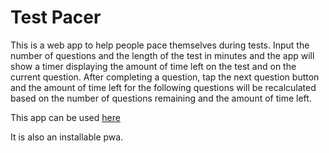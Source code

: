 # Test Pacer

This is a web app to help people pace themselves during tests. Input the number of questions and the length of the test in minutes and the app will show a timer displaying the amount of time left on the test and on the current question. After completing a question, tap the next question button and the amount of time left for the following questions will be recalculated based on the number of questions remaining and the amount of time left.

This app can be used [here](https://matthewgreenspun.github.io/test-pacer)

It is also an installable pwa.
